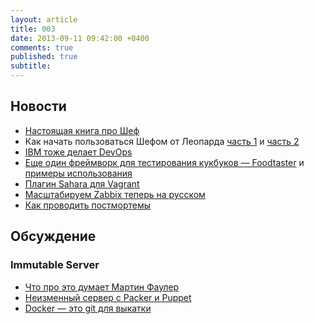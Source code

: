 ```yaml
---
layout: article
title: 003
date: 2013-09-11 09:42:00 +0400
comments: true
published: true
subtitle: 
---
```


## Новости

* [Настоящая книга про Шеф](http://www.packtpub.com/chef-infrastructure-automation-cookbook/book)
* Как начать пользоваться Шефом от Леопарда [часть 1](http://leopard.in.ua/2013/02/17/chef-server-getting-started-part-1/) и
  [часть 2](http://leopard.in.ua/2013/09/01/chef-server-getting-started-part-2/)
* [IBM тоже делает DevOps](http://www.ibm.com/ibm/devops/us/en/)
* [Еще один фреймворк для тестирования кукбуков — Foodtaster](https://github.com/mlapshin/foodtaster) и
  [примеры использования](https://github.com/mlapshin/foodtaster-example)
* [Плагин Sahara для Vagrant](https://github.com/jedi4ever/sahara)
* [Масштабируем Zabbix теперь на русском](http://habrahabr.ru/company/zabbix/blog/193472/)
* [Как проводить постмортемы](http://www.slideshare.net/danmil30/how-to-run-a-postmortem-with-humans-not-robots-velocity-2013)

## Обсуждение

### Immutable Server

* [Что про это думает Мартин Фаулер](http://martinfowler.com/bliki/ImmutableServer.html)
* [Неизменный сервер с Packer и Puppet](http://blog.james-carr.org/2013/07/24/immutable-servers-with-packer-and-puppet/)
* [Docker — это git для выкатки](http://blog.scoutapp.com/articles/2013/08/28/docker-git-for-deployment)
